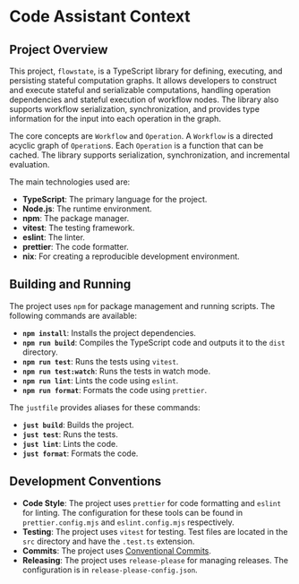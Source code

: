 # Code Assistant Context

## Project Overview

This project, `flowstate`, is a TypeScript library for defining, executing, and persisting stateful computation graphs. It allows developers to construct and execute stateful and serializable computations, handling operation dependencies and stateful execution of workflow nodes. The library also supports workflow serialization, synchronization, and provides type information for the input into each operation in the graph.

The core concepts are `Workflow` and `Operation`. A `Workflow` is a directed acyclic graph of `Operation`s. Each `Operation` is a function that can be cached. The library supports serialization, synchronization, and incremental evaluation.

The main technologies used are:

- **TypeScript**: The primary language for the project.
- **Node.js**: The runtime environment.
- **npm**: The package manager.
- **vitest**: The testing framework.
- **eslint**: The linter.
- **prettier**: The code formatter.
- **nix**: For creating a reproducible development environment.

## Building and Running

The project uses `npm` for package management and running scripts. The following commands are available:

- **`npm install`**: Installs the project dependencies.
- **`npm run build`**: Compiles the TypeScript code and outputs it to the `dist` directory.
- **`npm run test`**: Runs the tests using `vitest`.
- **`npm run test:watch`**: Runs the tests in watch mode.
- **`npm run lint`**: Lints the code using `eslint`.
- **`npm run format`**: Formats the code using `prettier`.

The `justfile` provides aliases for these commands:

- **`just build`**: Builds the project.
- **`just test`**: Runs the tests.
- **`just lint`**: Lints the code.
- **`just format`**: Formats the code.

## Development Conventions

- **Code Style**: The project uses `prettier` for code formatting and `eslint` for linting. The configuration for these tools can be found in `prettier.config.mjs` and `eslint.config.mjs` respectively.
- **Testing**: The project uses `vitest` for testing. Test files are located in the `src` directory and have the `.test.ts` extension.
- **Commits**: The project uses [Conventional Commits](https://www.conventionalcommits.org/en/v1.0.0/).
- **Releasing**: The project uses `release-please` for managing releases. The configuration is in `release-please-config.json`.
